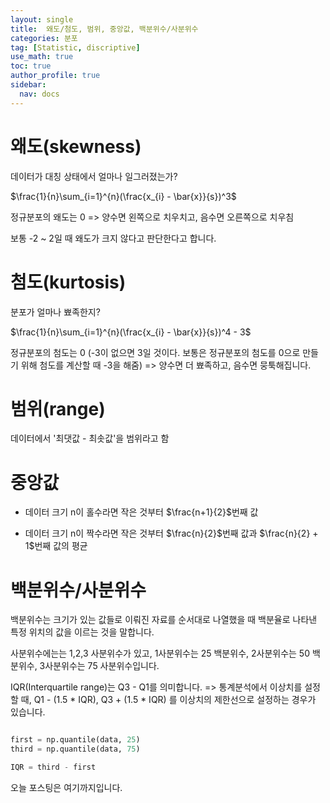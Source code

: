 ```yaml
---
layout: single
title:  왜도/첨도, 범위, 중앙값, 백분위수/사분위수
categories: 분포
tag: [Statistic, discriptive]
use_math: true
toc: true
author_profile: true
sidebar:
  nav: docs
---
```


# 왜도(skewness)

데이터가 대칭 상태에서 얼마나 일그러졌는가?

$\frac{1}{n}\sum_{i=1}^{n}(\frac{x_{i} - \bar{x}}{s})^3$

정규분포의 왜도는 0 => 양수면 왼쪽으로 치우치고, 음수면 오른쪽으로 치우침

보통 -2 ~ 2일 때 왜도가 크지 않다고 판단한다고 합니다.

# 첨도(kurtosis)

분포가 얼마나 뾰족한지?

$\frac{1}{n}\sum_{i=1}^{n}(\frac{x_{i} - \bar{x}}{s})^4 - 3$

정규분포의 첨도는 0 (-3이 없으면 3일 것이다. 보통은 정규분포의 첨도를 0으로 만들기 위해 첨도를 계산할 때 -3을 해줌) => 양수면 더 뾰족하고, 음수면 뭉툭해집니다.

# 범위(range)

데이터에서 '최댓값 - 최솟값'을 범위라고 함

# 중앙값

- 데이터 크기 n이 홀수라면 작은 것부터 $\frac{n+1}{2}$번째 값

- 데이터 크기 n이 짝수라면 작은 것부터 $\frac{n}{2}$번째 값과 $\frac{n}{2} + 1$번째 값의 평균

# 백분위수/사분위수

백분위수는 크기가 있는 값들로 이뤄진 자료를 순서대로 나열했을 때 백분율로 나타낸 특정 위치의 값을 이르는 것을 말합니다.

사분위수에는는 1,2,3 사분위수가 있고, 1사분위수는 25 백분위수, 2사분위수는 50 백분위수, 3사분위수는 75 사분위수입니다.

IQR(Interquartile range)는 Q3 - Q1를 의미합니다.
=> 통계분석에서 이상치를 설정할 때, Q1 - (1.5 * IQR), Q3 + (1.5 * IQR) 를 이상치의 제한선으로 설정하는 경우가 있습니다.

```python

first = np.quantile(data, 25)
third = np.quantile(data, 75)

IQR = third - first
```

오늘 포스팅은 여기까지입니다.

